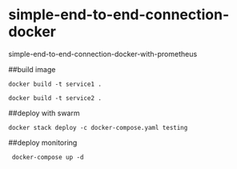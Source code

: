 # simple-end-to-end-connection-docker
simple-end-to-end-connection-docker-with-prometheus

##build image
```
docker build -t service1 .
```

```
docker build -t service2 .
```

##deploy with swarm
```
docker stack deploy -c docker-compose.yaml testing
```

##deploy monitoring
```
 docker-compose up -d
```
